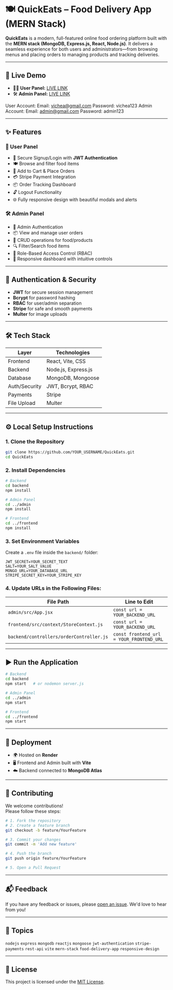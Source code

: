 
# 🍽️ QuickEats – Food Delivery App (MERN Stack)

**QuickEats** is a modern, full-featured online food ordering platform built with the **MERN stack (MongoDB, Express.js, React, Node.js)**. It delivers a seamless experience for both users and administrators—from browsing menus and placing orders to managing products and tracking deliveries.

---

## 🚀 Live Demo

- 👨‍🍳 **User Panel:** [LIVE LINK](https://food-delivery-frontend-onfe.onrender.com)  
- 🛠️ **Admin Panel:** [LIVE LINK](https://food-delivery-admin-yjw2.onrender.com)  

User Account:
Email: vichea@gmail.com
Password: vichea123
Admin Account:
Email: admin@gmail.com
Password: admin123


---

## ✨ Features

### 👥 User Panel
- 🔐 Secure Signup/Login with **JWT Authentication**
- 🍽️ Browse and filter food items
- 🛒 Add to Cart & Place Orders
- 💳 Stripe Payment Integration
- 📦 Order Tracking Dashboard
- 🔓 Logout Functionality
- 🌐 Fully responsive design with beautiful modals and alerts

### 🛠️ Admin Panel
- 🔐 Admin Authentication
- 📦 View and manage user orders
- 🍔 CRUD operations for food/products
- 🔍 Filter/Search food items
- 🎯 Role-Based Access Control (RBAC)
- 🎨 Responsive dashboard with intuitive controls

---

## 🔐 Authentication & Security

- **JWT** for secure session management
- **Bcrypt** for password hashing
- **RBAC** for user/admin separation
- **Stripe** for safe and smooth payments
- **Multer** for image uploads

---

## 🛠 Tech Stack

| Layer       | Technologies                  |
|-------------|-------------------------------|
| Frontend    | React, Vite, CSS              |
| Backend     | Node.js, Express.js           |
| Database    | MongoDB, Mongoose             |
| Auth/Security | JWT, Bcrypt, RBAC           |
| Payments    | Stripe                        |
| File Upload | Multer                        |

---

## ⚙️ Local Setup Instructions

### 1. Clone the Repository

```bash
git clone https://github.com/YOUR_USERNAME/QuickEats.git
cd QuickEats
```

### 2. Install Dependencies

```bash
# Backend
cd backend
npm install

# Admin Panel
cd ../admin
npm install

# Frontend
cd ../frontend
npm install
```

### 3. Set Environment Variables

Create a `.env` file inside the `backend/` folder:

```env
JWT_SECRET=YOUR_SECRET_TEXT
SALT=YOUR_SALT_VALUE
MONGO_URL=YOUR_DATABASE_URL
STRIPE_SECRET_KEY=YOUR_STRIPE_KEY
```

### 4. Update URLs in the Following Files:

| File Path                               | Line to Edit                            |
|----------------------------------------|------------------------------------------|
| `admin/src/App.jsx`                    | `const url = YOUR_BACKEND_URL`          |
| `frontend/src/context/StoreContext.js` | `const url = YOUR_BACKEND_URL`          |
| `backend/controllers/orderController.js` | `const frontend_url = YOUR_FRONTEND_URL` |

---

## ▶️ Run the Application

```bash
# Backend
cd backend
npm start   # or nodemon server.js

# Admin Panel
cd ../admin
npm start

# Frontend
cd ../frontend
npm start
```

---

## 🚀 Deployment

- 🌍 Hosted on **Render**
- 🖥 Frontend and Admin built with **Vite**
- ☁️ Backend connected to **MongoDB Atlas**

---

## 🤝 Contributing

We welcome contributions!  
Please follow these steps:

```bash
# 1. Fork the repository
# 2. Create a feature branch
git checkout -b feature/YourFeature

# 3. Commit your changes
git commit -m 'Add new feature'

# 4. Push the branch
git push origin feature/YourFeature

# 5. Open a Pull Request
```

---

## 📬 Feedback

If you have any feedback or issues, please [open an issue](https://github.com/YOUR_USERNAME/QuickEats/issues). We'd love to hear from you!

---

## 📌 Topics

`nodejs` `express` `mongodb` `reactjs` `mongoose` `jwt-authentication` `stripe-payments` `rest-api` `vite` `mern-stack` `food-delivery-app` `responsive-design`

---

## 📄 License

This project is licensed under the [MIT License](./LICENSE).
